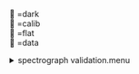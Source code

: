 &#x1F4D9; =dark  
                &#x1F4D5; =calib  
                &#x1F4D8; =flat  
                &#x1F4D7; =data <details><summary>spectrograph validation.menu</summary><blockquote><pre><details><summary>spectragraph_validation.cbk</summary><blockquote><pre><details><summary>1079_13wave_1beam_16sums_1rep_BOTH.rcp</summary><blockquote><pre> data	rcam	both	1079.14	   16 
 data	rcam	both	1079.25	   16 
 data	rcam	both	1079.36	   16 
 data	rcam	both	1079.47	   16 
 data	rcam	both	1079.58	   16 
 data	rcam	both	1079.69	   16 
 data	rcam	both	1079.80	   16 
 data	rcam	both	1079.91	   16 
 data	rcam	both	1080.02	   16 
 data	rcam	both	1080.13	   16 
 data	rcam	both	1080.24	   16 
 data	rcam	both	1080.35	   16 
 data	rcam	both	1080.46	   16 
 Integration:1.17 minutes.  Hardware:0.00 minutes. total:1.17 minutes  </pre></blockquote></details> Integration:1.17 minutes.  Hardware:0.00 minutes. total:1.17 minutes  </pre></blockquote></details></pre></blockquote></details>